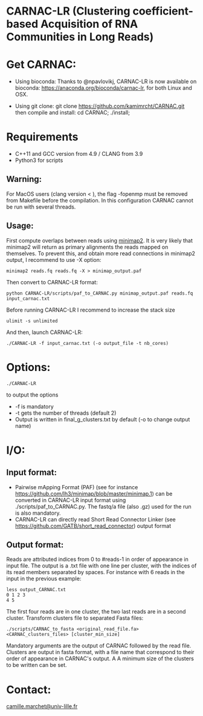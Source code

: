 CARNAC-LR (Clustering coefficient-based Acquisition of RNA Communities in Long Reads)
====================================================================

# Get CARNAC:
* Using bioconda:
Thanks to @npavlovikj, CARNAC-LR is now available on bioconda: https://anaconda.org/bioconda/carnac-lr, for both Linux and OSX. 

* Using git clone:
	git clone https://github.com/kamimrcht/CARNAC.git
then compile and install:
	cd CARNAC;
	./install;

# Requirements
* C++11 and GCC version from 4.9 / CLANG from 3.9
* Python3 for scripts

## Warning:

For MacOS users (clang version < ), the flag -fopenmp must be removed from Makefile before the compilation. In this configuration CARNAC cannot be run with several threads.



## Usage:
First compute overlaps between reads using [minimap2](https://github.com/lh3/minimap2). 
It is very likely that minimap2 will return as primary alignments the reads mapped on themselves. To prevent this, and obtain more read connections in minimap2 output, I recommend to use -X option:

	minimap2 reads.fq reads.fq -X > minimap_output.paf

Then convert to CARNAC-LR format:

	python CARNAC-LR/scripts/paf_to_CARNAC.py minimap_output.paf reads.fq input_carnac.txt

Before running CARNAC-LR I recommend to increase the stack size

	ulimit -s unlimited

And then, launch CARNAC-LR:

	./CARNAC-LR -f input_carnac.txt (-o output_file -t nb_cores)

# Options:

	./CARNAC-LR
to output the options
* -f is mandatory
* -t gets the number of threads (default 2)
* Output is written in final_g_clusters.txt by default (-o to change output name)
	
	
# I/O:

## Input format:
* Pairwise mApping Format (PAF) (see for instance https://github.com/lh3/minimap/blob/master/minimap.1) can be converted in CARNAC-LR input format using ./scripts/paf_to_CARNAC.py. The fastq/a file (also .gz) used for the run is also mandatory.
* CARNAC-LR can directly read Short Read Connector Linker (see https://github.com/GATB/short_read_connector) output format

## Output format:

Reads are attributed indices from 0 to #reads-1 in order of appearance in input file.
The output is a .txt file with one line per cluster, with the indices of its read members separated by spaces.
For instance with 6 reads in the input in the previous example:

	less output_CARNAC.txt
	0 1 2 3
	4 5

The first four reads are in one cluster, the two last reads are in a second cluster.
Transform clusters file to separated Fasta files:


	./scripts/CARNAC_to_fasta <original_read_file.fa> <CARNAC_clusters_files> [cluster_min_size]

Mandatory arguments are the output of CARNAC followed by the read file. Clusters are output in fasta format, with a file name that correspond to their order of appearance in CARNAC's output. A A minimum size of the clusters to be written can be set.


# Contact:

camille.marchet@univ-lille.fr

